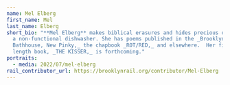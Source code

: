 ```yaml
---
name: Mel Elberg
first_name: Mel
last_name: Elberg
short_bio: "**Mel Elberg** makes biblical erasures and hides precious objects in
  a non-functional dishwasher. She has poems published in the _Brooklyn Rail,
  Bathhouse, New Pinky,_ the chapbook _ROT/RED,_ and elsewhere.  Her first full
  length book, _THE KISSER,_ is forthcoming."
portraits:
  - media: 2022/07/mel-elberg
rail_contributor_url: https://brooklynrail.org/contributor/Mel-Elberg
---
```

